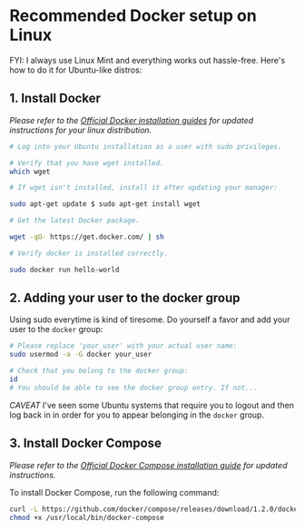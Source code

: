 # Recommended Docker setup on Linux

FYI: I always use Linux Mint and everything works out hassle-free. Here's how to
do it for Ubuntu-like distros:

## 1. Install Docker

*Please refer to the [Official Docker installation guides](http://docs.docker.com/installation/#installation)
for updated instructions for your linux distribution.*

```bash
# Log into your Ubuntu installation as a user with sudo privileges.

# Verify that you have wget installed.
which wget

# If wget isn't installed, install it after updating your manager:

sudo apt-get update $ sudo apt-get install wget

# Get the latest Docker package.

wget -qO- https://get.docker.com/ | sh

# Verify docker is installed correctly.

sudo docker run hello-world
```

## 2. Adding your user to the docker group

Using sudo everytime is kind of tiresome. Do yourself a favor and add your user
to the `docker` group:

```bash
# Please replace 'your_user' with your actual user name:
sudo usermod -a -G docker your_user

# Check that you belong to the docker group:
id
# You should be able to see the docker group entry. If not...
```

*CAVEAT* I've seen some Ubuntu systems that require you to logout and then log
back in in order for you to appear belonging in the `docker` group.

## 3. Install Docker Compose

*Please refer to the [Official Docker Compose installation guide](https://docs.docker.com/compose/install/#install-compose)
for updated instructions.*

To install Docker Compose, run the following command:

```bash
curl -L https://github.com/docker/compose/releases/download/1.2.0/docker-compose-`uname -s`-`uname -m` > /usr/local/bin/docker-compose
chmod +x /usr/local/bin/docker-compose
```
